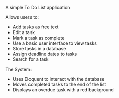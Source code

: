A simple To Do List application

Allows users to:
- Add tasks as free text
- Edit a task
- Mark a task as complete
- Use a basic user interface to view tasks
- Store tasks in a database
- Assign deadline dates to tasks
- Search for a task

The System:
- Uses Eloquent to interact with the database
- Moves completed tasks to the end of the list
- Displays an overdue task with a red background
